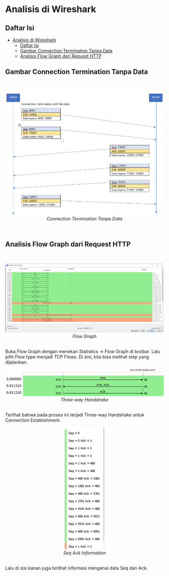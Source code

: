 # Analisis di Wireshark
## Daftar Isi

- [Analisis di Wireshark](#analisis-di-wireshark)
  - [Daftar Isi](#daftar-isi)
  - [Gambar Connection Termination Tanpa Data](#gambar-connection-termination-tanpa-data)
  - [Analisis Flow Graph dari Request HTTP](#analisis-flow-graph-dari-request-http)

## Gambar Connection Termination Tanpa Data
<br>
<p align="center">
<img src="../assets/week-2/connection_termination_no_data.png" alt="Connection Termination Tanpa Data">
<br>
<i>Connection Termination Tanpa Data</i>
</p>
<br>

## Analisis Flow Graph dari Request HTTP
<br>
<p align="center">
<img src="../assets/week-2/flowgraph_tcp.png" alt="Flow Graph TCP">
<br>
<i>Flow Graph</i>
</p>
<br>
Buka Flow Graph dengan menekan Statistics -> Flow Graph di toolbar. Lalu pilih Flow type menjadi TCP Flows. Di sini, kita bisa melihat step yang dijalankan.
<br>
<p align="center">
<img src="../assets/week-2/threeway_handshake.png" alt="Three-way Handshake">
<br>
<i>Three-way Handshake</i>
</p>
<br>
Terlihat bahwa pada proses ini terjadi Three-way Handshake untuk Connection Establishment.
<br>
<p align="center">
<img src="../assets/week-2/seq_ack_info.png" alt="Sequence Acknowledgment Info">
<br>
<i>Seq Ack Information</i>
</p>
<br>
Lalu di sisi kanan juga terlihat informasi mengenai data Seq dan Ack.
